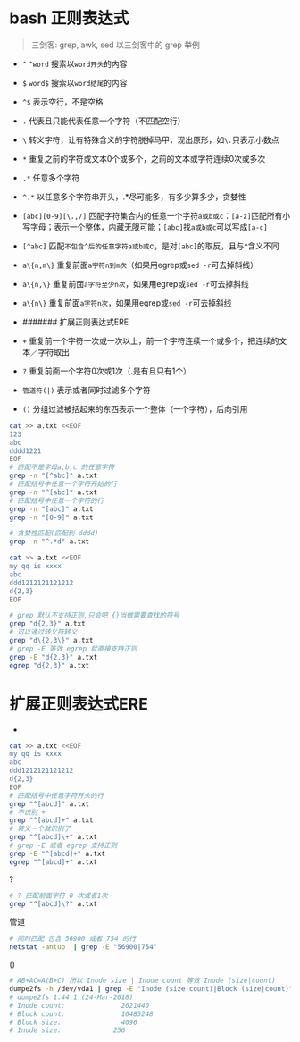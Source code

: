 bash 正则表达式
===
> 三剑客: grep, awk, sed
> 以三剑客中的  grep 举例

- `^`  `^word` 搜索以`word开头`的内容
- `$`	`word$` 搜索以`word结尾`的内容
- `^$` 表示空行，不是空格
- `.`	代表且只能代表任意一个字符（不匹配空行）
- `\`	转义字符，让有特殊含义的字符脱掉马甲，现出原形，如`\.`只表示小数点
- `*`	重复之前的字符或文本0个或多个，之前的文本或字符连续0次或多次
- `.*`  任意多个字符
- `^.*`  以任意多个字符串开头，.*尽可能多，有多少算多少，贪婪性
- `[abc][0-9][\.,/]`	匹配字符集合内的任意一个字符`a或b或c`：`[a-z]`匹配所有小写字母；表示一个整体，内藏无限可能；`[abc]`找`a或b或c`可以写成`[a-c]`
- `[^abc]`	匹配`不包含^后的任意字符a或b或`c，是对`[abc]`的取反，且与^含义不同
- `a\{n,m\}`	重复前面`a字符n到m次`（如果用egrep或`sed -r`可去掉斜线）
- `a\{n,\}`	重复前面`a字符至少n次`，如果用egrep或`sed -r`可去掉斜线
- `a\{n\}`	重复前面`a字符n次`，如果用egrep或`sed -r`可去掉斜线

- ####### 扩展正则表达式ERE
- `+`	重复前一个字符一次或一次以上，前一个字符连续一个或多个，把连续的文本／字符取出
- `?`	重复前面一个字符0次或1次（.是有且只有1个）
- `管道符(|)`	表示或者同时过滤多个字符
- `()`	分组过滤被括起来的东西表示一个整体（一个字符），后向引用




```bash
cat >> a.txt <<EOF
123
abc
dddd1221
EOF
# 匹配不是字母a,b,c 的任意字符
grep -n "[^abc]" a.txt
# 匹配括号中任意一个字符开始的行
grep -n "^[abc]" a.txt
# 匹配括号中任意一个字符的行
grep -n "[abc]" a.txt
grep -n "[0-9]" a.txt

# 贪婪性匹配(匹配到 dddd) 
grep -n "^.*d" a.txt  
```

```bash
cat >> a.txt <<EOF
my qq is xxxx
abc
ddd1212121121212
d{2,3}
EOF

# grep 默认不支持正则,只会吧 {}当做需要查找的符号
grep "d{2,3}" a.txt
# 可以通过转义符转义
grep "d\{2,3\}" a.txt
# grep -E 等效 egrep 就直接支持正则
grep -E "d{2,3}" a.txt
egrep "d{2,3}" a.txt
```

扩展正则表达式ERE
======

+

```bash
cat >> a.txt <<EOF
my qq is xxxx
abc
ddd1212121121212
d{2,3}
EOF
# 匹配括号中任意字符开头的行
grep "^[abcd]" a.txt 
# 不识别 +
grep "^[abcd]+" a.txt
# 转义一个就识别了
grep "^[abcd]\+" a.txt
# grep -E 或者 egrep 支持正则 
grep -E "^[abcd]+" a.txt
egrep "^[abcd]+" a.txt
```


?

```bash
# ? 匹配前面字符 0 次或者1次
grep "^[abcd]\?" a.txt
```

管道
```bash
# 同时匹配 包含 56900 或者 754 的行
netstat -antup  | grep -E "56900|754"
```


()	
```bash
# AB+AC=A(B+C) 所以 Inode size | Inode count 等效 Inode (size|count)
dumpe2fs -h /dev/vda1 | grep -E "Inode (size|count)|Block (size|count)"
# dumpe2fs 1.44.1 (24-Mar-2018)
# Inode count:              2621440
# Block count:              10485248
# Block size:               4096
# Inode size:	          256
```
